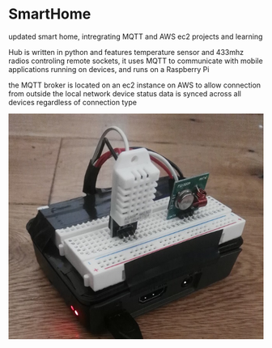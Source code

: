# SmartHome
updated smart home, intregrating MQTT and AWS ec2 projects and learning

Hub is written in python and features temperature sensor and 433mhz radios controling remote sockets, it uses MQTT to communicate with mobile applications running on devices, and runs on a Raspberry Pi

the MQTT broker is located on an ec2 instance on AWS to allow connection from outside the local network
device status data is synced across all devices regardless of connection type

![Preview](Hub2.jpg) 
